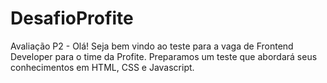 # DesafioProfite
Avaliação P2 - Olá! Seja bem vindo ao teste para a vaga de Frontend Developer para o time da Profite. Preparamos um teste que abordará seus conhecimentos em HTML, CSS e Javascript.
